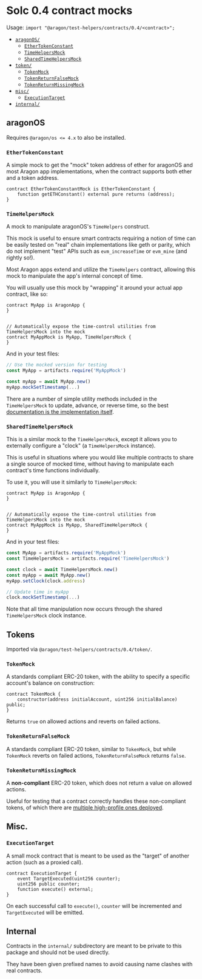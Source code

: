 # Solc 0.4 contract mocks

Usage: `import "@aragon/test-helpers/contracts/0.4/<contract>";`

- [`aragonOS/`](#aragonos)
  - [`EtherTokenConstant`](#ethertokenconstant)
  - [`TimeHelpersMock`](#timehelpersmock)
  - [`SharedTimeHelpersMock`](#sharedtimehelpersmock)
- [`token/`](#tokens)
  - [`TokenMock`](#tokenmock)
  - [`TokenReturnFalseMock`](#tokenreturnfalsemock)
  - [`TokenReturnMissingMock`](#tokenreturnmissingmock)
- [`misc/`](#misc)
  - [`ExecutionTarget`](#executiontarget)
- [`internal/`](#internal)

## aragonOS

Requires `@aragon/os <= 4.x` to also be installed.

### `EtherTokenConstant`

A simple mock to get the "mock" token address of ether for aragonOS and most Aragon app implementations, when the contract supports both ether and a token address.

```solidity
contract EtherTokenConstantMock is EtherTokenConstant {
    function getETHConstant() external pure returns (address);
}
```

### `TimeHelpersMock`

A mock to manipulate aragonOS's `TimeHelpers` construct.

This mock is useful to ensure smart contracts requiring a notion of time can be easily tested on "real" chain implementations like geth or parity, which do not implement "test" APIs such as `evm_increaseTime` or `evm_mine` (and rightly so!).

Most Aragon apps extend and utilize the `TimeHelpers` contract, allowing this mock to manipulate the app's internal concept of time.

You will usually use this mock by "wrapping" it around your actual app contract, like so:

```solidity
contract MyApp is AragonApp {
}


// Automatically expose the time-control utilities from TimeHelpersMock into the mock
contract MyAppMock is MyApp, TimeHelpersMock {
}
```

And in your test files:

```js
// Use the mocked version for testing
const MyApp = artifacts.require('MyAppMock')

const myApp = await MyApp.new()
myApp.mockSetTimestamp(...)
```

There are a number of simple utility methods included in the `TimeHelpersMock` to update, advance, or reverse time, so the best [documentation is the implementation itself](./aragonOS/TimeHelpersMock.sol).

### `SharedTimeHelpersMock`

This is a similar mock to the `TimeHelpersMock`, except it allows you to externally configure a "clock" (a `TimeHelpersMock` instance).

This is useful in situations where you would like multiple contracts to share a single source of mocked time, without having to manipulate each contract's time functions individually.

To use it, you will use it similarly to `TimeHelpersMock`:

```solidity
contract MyApp is AragonApp {
}


// Automatically expose the time-control utilities from TimeHelpersMock into the mock
contract MyAppMock is MyApp, SharedTimeHelpersMock {
}
```

And in your test files:

```js
const MyApp = artifacts.require('MyAppMock')
const TimeHelpersMock = artifacts.require('TimeHelpersMock')

const clock = await TimeHelpersMock.new()
const myApp = await MyApp.new()
myApp.setClock(clock.address)

// Update time in myApp
clock.mockSetTimestamp(...)
```

Note that all time manipulation now occurs through the shared `TimeHelpersMock` clock instance.

## Tokens

Imported via `@aragon/test-helpers/contracts/0.4/token/`.

### `TokenMock`

A standards compliant ERC-20 token, with the ability to specify a specific account's balance on construction:

```solidity
contract TokenMock {
    constructor(address initialAccount, uint256 initialBalance) public;
}
```

Returns `true` on allowed actions and reverts on failed actions.

### `TokenReturnFalseMock`

A standards compliant ERC-20 token, similar to `TokenMock`, but while `TokenMock` reverts on failed actions, `TokenReturnFalseMock` returns `false`.

### `TokenReturnMissingMock`

A **non-compliant** ERC-20 token, which does not return a value on allowed actions.

Useful for testing that a contract correctly handles these non-compliant tokens, of which there are [multiple high-profile ones deployed](https://medium.com/coinmonks/missing-return-value-bug-at-least-130-tokens-affected-d67bf08521ca).

## Misc.

### `ExecutionTarget`

A small mock contract that is meant to be used as the "target" of another action (such as a proxied call).

```solidity
contract ExecutionTarget {
    event TargetExecuted(uint256 counter);
    uint256 public counter;
    function execute() external;
}
```

On each successful call to `execute()`, `counter` will be incremented and `TargetExecuted` will be emitted.

## Internal

Contracts in the `internal/` subdirectory are meant to be private to this package and should not be used directly.

They have been given prefixed names to avoid causing name clashes with real contracts.
